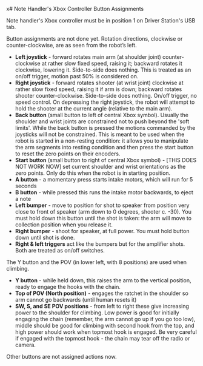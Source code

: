 x# Note Handler's Xbox Controller Button Assignments

Note handler's Xbox controller must be in position 1 on Driver Station's USB tab.

Button assignments are not done yet.
Rotation directions, clockwise or counter-clockwise, are as seen from the robot’s left.

- **Left joystick** - forward rotates main arm (at shoulder joint) counter-clockwise at rather slow fixed speed, raising it; backward rotates it clockwise, lowering it.  Side-to-side does nothing.  This is treated as an on/off trigger, motion past 50% is considered on.
- **Right joystick** - forward rotates shooter (at wrist joint) clockwise at rather slow fixed speed, raising it if arm is down; backward rotates shooter counter-clockwise.  Side-to-side does nothing.  On/off trigger, no speed control.  On depressing the right joystick, the robot will attempt to hold the shooter at the current angle (relative to the main arm).
- **Back button** (small button to left of central Xbox symbol).  Usually the shoulder and wrist joints are constrained not to push beyond the 'soft limits'.  While the back button is pressed the motions commanded by the joysticks will not be constrained.  This is meant to be used when the robot is started in a non-resting condition: it allows you to manipulate the arm segments into resting condition and then press the start button to reset the zero points on their encoders. 
- **Start button** (small button to right of central Xbox symbol) - [THIS DOES NOT WORK NOW] set current shoulder and wrist orientations as the zero points. Only do this when the robot is in starting position.
- **A button** - a momentary press starts intake motors, which will run for 5 seconds
- **B button** - while pressed this runs the intake motor backwards, to eject a note
- **Left bumper** - move to position for shot to speaker from position very close to front of speaker (arm down to 0 degrees, shooter c. -30).  You must hold down this button until the shot is taken: the arm will move to collection position when you release it.
- **Right bumper** - shoot for speaker, at full power.  You must hold button down until shot is done.
- **Right & left triggers** act like the bumpers but for the amplifier shots.  Both are treated as on/off switches.

The Y button and the POV (in lower left, with 8 positions) are used when climbing.
- **Y button** - while held down, this raises the arm to the vertical position, ready to engage the hooks with the chain.
- **Top of POV (North position)** - engages the ratchet in the shoulder so arm cannot go backwards (until human resets it)
- **SW, S, and SE POV positions** - from left to right these give increasing power to the shoulder for climbing.  Low power is good for initially engaging the chain (remember, the arm cannot go up if you go too low), middle should be good for climbing with second hook from the top, and high power should work when topmost hook is engaged.  Be very careful if engaged with the topmost hook - the chain may tear off the radio or camera.

Other buttons are not assigned actions now.
